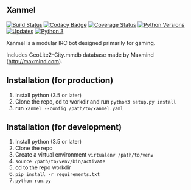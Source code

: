Xanmel
------
[![Build Status](https://travis-ci.org/nsavch/xanmel.svg?branch=master)](https://travis-ci.org/nsavch/xanmel)
[![Codacy Badge](https://api.codacy.com/project/badge/Grade/3d0ba1bff5154dbd8c65b28d5a7b94ca)](https://www.codacy.com/app/nsavch/xanmel?utm_source=github.com&amp;utm_medium=referral&amp;utm_content=nsavch/xanmel&amp;utm_campaign=Badge_Grade)
[![Coverage Status](https://coveralls.io/repos/github/nsavch/xanmel/badge.svg?branch=master)](https://coveralls.io/github/nsavch/xanmel?branch=master)
[![Python Versions](https://img.shields.io/badge/python-3.5%2C%203.6%2C%203.7--dev-blue.svg)](https://img.shields.io/badge/python-3.5%2C%203.6%2C%203.7--dev-blue.svg)
[![Updates](https://pyup.io/repos/github/nsavch/xanmel/shield.svg)](https://pyup.io/repos/github/nsavch/xanmel/)
[![Python 3](https://pyup.io/repos/github/nsavch/xanmel/python-3-shield.svg)](https://pyup.io/repos/github/nsavch/xanmel/)


Xanmel is a modular IRC bot designed primarily for gaming.

Includes GeoLite2-City.mmdb database made by Maxmind (http://maxmind.com).


Installation (for production)
------------

  1. Install python (3.5 or later)
  2. Clone the repo, cd to workdir and run `python3 setup.py install`
  3. run `xanmel --config /path/to/xanmel.yaml`
 
 
 Installation (for development)
 ------------
 
  1. Install python (3.5 or later)
  2. Clone the repo
  3. Create a virtual environment `virtualenv /path/to/venv`
  4. `source /path/to/venv/bin/activate`
  5. cd to the repo workdir
  6. `pip install -r requirements.txt`
  7. `python run.py`
